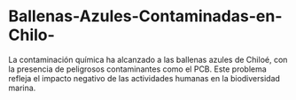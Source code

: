 # Ballenas-Azules-Contaminadas-en-Chilo-
La contaminación química ha alcanzado a las ballenas azules de Chiloé, con la presencia de peligrosos contaminantes como el PCB. Este problema refleja el impacto negativo de las actividades humanas en la biodiversidad marina.
